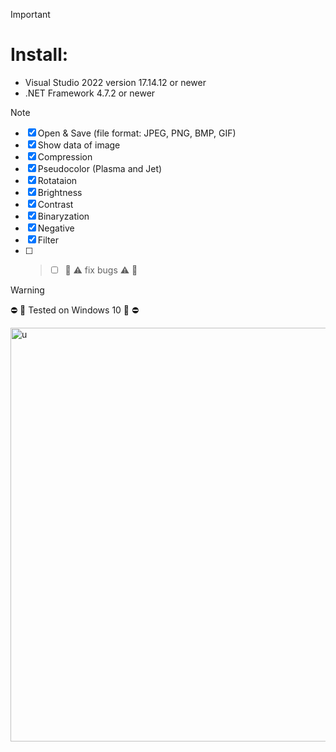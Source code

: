 > [!IMPORTANT]
> # Install:
> - Visual Studio 2022 version 17.14.12 or newer
> - .NET Framework 4.7.2 or newer

> [!NOTE]
> - [x] Open & Save (file format: JPEG, PNG, BMP, GIF)
> - [x] Show data of image
> - [x] Compression
> - [x] Pseudocolor (Plasma and Jet)
> - [x] Rotataion
> - [x] Brightness
> - [x] Contrast
> - [x] Binaryzation
> - [x] Negative
> - [x] Filter
> - [ ] > - [ ] 🚧 ⚠️ fix bugs ⚠️ 🚧

> [!WARNING]
> ⛔ 🚨 Tested on Windows 10  🚨 ⛔



<img width="1357" height="662" alt="u" src="https://github.com/user-attachments/assets/5ba05842-77a2-4406-b6c2-48943f0e9bcc" />


